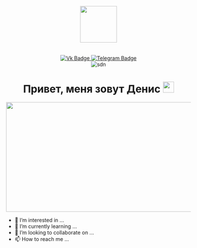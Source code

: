 <div id="header" align="center">
  <img src="https://media.giphy.com/media/du3J3cXyzhj75IOgvA/giphy.gif" width="100"/>
</div>
<br>
<br>
<div id="badges" align="center">
  <a href="https://vk.com/sdntmn">
  <img src="https://img.shields.io/badge/Vk-blue?style=for-the-badge&logo=vk&logoColor=9cf" alt="Vk Badge"/>
    </a>
  <a href="https://t.me/sdntmn">
  <img src="https://img.shields.io/badge/Telegram-blue?style=for-the-badge&logo=telegram&logoColor=9cf" alt="Telegram Badge"/>
  </a>  
</div>
<div id="badges" align="center">
  <img src="https://komarev.com/ghpvc/?username=your-github-sdntmn&style=flat-square&color=blue" alt="sdn"/>
</div>

<h1 align="center">
  Привет, меня зовут Денис
  <img src="https://media.giphy.com/media/hvRJCLFzcasrR4ia7z/giphy.gif" width="30px"/>
</h1>
 
<div align="center">
  <img src="https://media.giphy.com/media/dWesBcTLavkZuG35MI/giphy.gif" width="600" height="300"/>
</div>



- 👀 I’m interested in ...
- 🌱 I’m currently learning ...
- 💞️ I’m looking to collaborate on ...
- 📫 How to reach me ...

<!---
sdntmn/sdntmn is a ✨ special ✨ repository because its `README.md` (this file) appears on your GitHub profile.
You can click the Preview link to take a look at your changes.
--->

